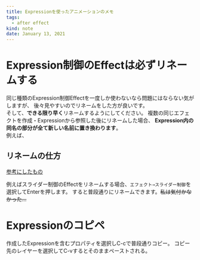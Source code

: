 ```yaml
---
title: Expressionを使ったアニメーションのメモ
tags:
  - after effect
kind: note
date: January 13, 2021
---
```


# Expression制御のEffectは必ずリネームする


同じ種類のExpression制御Effectを一度しか使わないなら問題にはならない気がしますが、
後々見やすいのでリネームをした方が良いです。  
そして、**できる限り早く**リネームするようにしてください。
複数の同じエフェクトを作成・Expressionから参照した後にリネームした場合、
**Expression内の同名の部分が全て新しい名前に置き換わります**。  
例えば、

## リネームの仕方
[参考にしたもの](https://creativecow.net/forums/thread/rename-expression-controlsae-2/)  

例えばスライダー制御のEffectをリネームする場合、`エフェクト→スライダー制御`を選択してEnterを押します。
すると普段通りにリネームできます。~~私は気付かなかった...~~

# Expressionのコピペ

作成したExpressionを含むプロパティを選択しC-cで普段通りコピー。
コピー先のレイヤーを選択してC-vするとそのままペーストされる。
